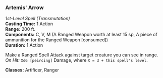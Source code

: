 ### Artemis' Arrow
*1st-Level Spell (Transmutation)*  
**Casting Time:** 1 Action  
**Range:** 200 ft.  
**Components:** C, V, M (A Ranged Weapon worth at least 15 sp, A piece of ammunition for the Ranged Weapon \[consumed\])  
**Duration:** 1 Action  

Make a Ranged Spell Attack against target creature you can see in range. *On Hit:* `Xd6 [peircing]` Damage, where `X = 3 + this spell's level`.

**Classes:** Artificer, Ranger
